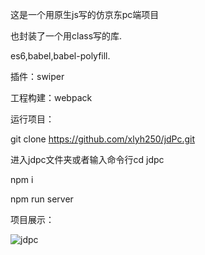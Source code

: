 
这是一个用原生js写的仿京东pc端项目

也封装了一个用class写的库.

es6,babel,babel-polyfill.

插件：swiper

工程构建：webpack

运行项目：

git clone https://github.com/xlyh250/jdPc.git

进入jdpc文件夹或者输入命令行cd jdpc

npm i

npm run server

项目展示：

![jdpc](https://github.com/xlyh250/JdPc/blob/master/gif/jdpc.gif)


